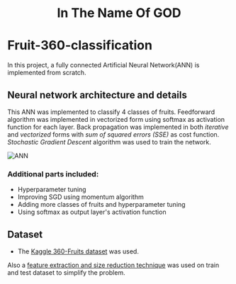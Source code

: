 <div align="center">
  <h1>In The Name Of GOD</h1>
  </div>
  
# Fruit-360-classification
In this project, a fully connected Artificial Neural Network(ANN) is implemented from scratch.

## Neural network architecture and details
This ANN was implemented to classify 4 classes of fruits. Feedforward algorithm was implemented in vectorized form using softmax as activation function for each layer. Back propagation was implemented in both *iterative* and *vectorized* forms with *sum of squared errors (SSE)* as cost function. *Stochastic Gradient Descent* algorithm was used to train the network.

![ANN](https://github.com/FarshidNooshi/Fruit-Detector/blob/master/assets/network.JPG)  

### Additional parts included:
- Hyperparameter tuning
- Improving SGD using momentum algorithm
- Adding more classes of fruits and hyperparameter tuning
- Using softmax as output layer's activation function  
## Dataset
* The [Kaggle 360-Fruits dataset](https://www.kaggle.com/moltean/fruits) was used.

Also a [feature extraction and size reduction technique](https://github.com/FarshidNooshi/Fruit-Detector/blob/master/Implementation/project_assets/Feature_Extraction_Train.py) was used on train and test dataset to simplify the problem.
